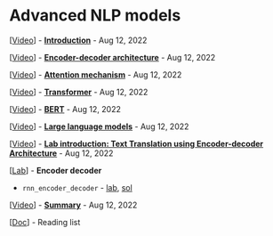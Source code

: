 # Advanced NLP models

[<a class="reference external" href="https://www.youtube.com/watch?v=ghXmw7z9d_8" target="_blank">Video</a>] - **[Introduction](intro.md)** - Aug 12, 2022

[<a class="reference external" href="https://www.youtube.com/watch?v=_Bc1CSWZVds" target="_blank">Video</a>] - **[Encoder-decoder architecture](encoder_decoder_architecture.md)** - Aug 12, 2022

[<a class="reference external" href="https://www.youtube.com/watch?v=vTaxSOuTm4A" target="_blank">Video</a>] - **[Attention mechanism](attention_mechanism.md)** - Aug 12, 2022

[<a class="reference external" href="https://www.youtube.com/watch?v=OmhAs4_CYAo" target="_blank">Video</a>] - **[Transformer](transformer.md)** - Aug 12, 2022

[<a class="reference external" href="https://www.youtube.com/watch?v=skDPXrxILPA" target="_blank">Video</a>] - **[BERT](bert.md)** - Aug 12, 2022

[<a class="reference external" href="https://www.youtube.com/watch?v=Khn2sh1c4FY" target="_blank">Video</a>] - **[Large language models](large_language_models.md)** - Aug 12, 2022

[<a class="reference external" href="https://www.youtube.com/watch?v=EylegnkKNYM" target="_blank">Video</a>] - **[Lab introduction: Text Translation using Encoder-decoder Architecture](lab_intro_text_translation_using_encoder_decoder_ar.md)** - Aug 12, 2022

[<a class="reference external" href="https://www.cloudskillsboost.google/course_sessions/1748181/labs/363239" target="_blank">Lab</a>] - **Encoder decoder**
* `rnn_encoder_decoder` - <a class="reference external" href="https://github.com/GoogleCloudPlatform/training-data-analyst/blob/master/courses/machine_learning/deepdive2/text_classification/labs/rnn_encoder_decoder.ipynb" target="_blank">lab</a>, <a class="reference external" href="https://github.com/GoogleCloudPlatform/training-data-analyst/blob/master/courses/machine_learning/deepdive2/text_classification/solutions/rnn_encoder_decoder.ipynb" target="_blank">sol</a>

[<a class="reference external" href="https://www.youtube.com/watch?v=cCJQxdjxZR8" target="_blank">Video</a>] - **[Summary](summary.md)** - Aug 12, 2022

[<a class="reference external" href="https://drive.google.com/open?id=1yPCScD9Y3qJEJfqgWU7K1QNQ24L5zG3H" target="_blank">Doc</a>] - Reading list
